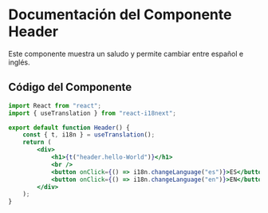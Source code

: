 # Documentación del Componente Header

Este componente muestra un saludo y permite cambiar entre español e inglés.

## Código del Componente

```jsx
import React from "react";
import { useTranslation } from "react-i18next";

export default function Header() {
    const { t, i18n } = useTranslation();
    return (
        <div>
            <h1>{t("header.hello-World")}</h1>
            <br />
            <button onClick={() => i18n.changeLanguage("es")}>ES</button>
            <button onClick={() => i18n.changeLanguage("en")}>EN</button>
        </div>
    );
}
